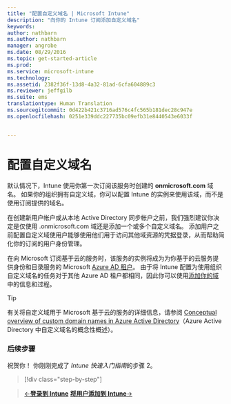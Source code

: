 ```yaml
---
title: "配置自定义域名 | Microsoft Intune"
description: "向你的 Intune 订阅添加自定义域名"
keywords: 
author: nathbarn
ms.author: nathbarn
manager: angrobe
ms.date: 08/29/2016
ms.topic: get-started-article
ms.prod: 
ms.service: microsoft-intune
ms.technology: 
ms.assetid: 2382f36f-13d8-4a32-81ad-6cfa604889c3
ms.reviewer: jeffgilb
ms.suite: ems
translationtype: Human Translation
ms.sourcegitcommit: 0d422b421c3716ad576c4fc565b181dec28c947e
ms.openlocfilehash: 0251e339ddc227735bc09efb31e8440543e6033f


---
```



# 配置自定义域名

默认情况下，Intune 使用你第一次订阅该服务时创建的 **<domain>onmicrosoft.com** 域名。 如果你的组织拥有自定义域，你可以配置 Intune 的实例来使用该域，而不是使用订阅提供的域名。

在创建新用户帐户或从本地 Active Directory 同步帐户之前，我们强烈建议你决定是仅使用 .onmicrosoft.com 域还是添加一个或多个自定义域名。 添加用户之前配置自定义域使用户能够使用他们用于访问其他域资源的凭据登录，从而帮助简化你的订阅的用户身份管理。

在向 Microsoft 订阅基于云的服务时，该服务的实例将成为为你基于的云服务提供身份和目录服务的 Microsoft [Azure AD 租户](http://technet.microsoft.com/library/jj573650.aspx#BKMK_WhatIsAnAzureADTenant)。 由于将 Intune 配置为使用组织自定义域名的任务对于其他 Azure AD 租户都相同，因此你可以使用[添加你的域](https://azure.microsoft.com/documentation/articles/active-directory-add-domain/)中的信息和过程。

> [!TIP]
> 有关将自定义域用于 Microsoft 基于云的服务的详细信息，请参阅 [Conceptual overview of custom domain names in Azure Active Directory](https://azure.microsoft.com/documentation/articles/active-directory-add-domain-concepts/)（Azure Active Directory 中自定义域名的概念性概述）。

### 后续步骤
祝贺你！ 你刚刚完成了 *Intune 快速入门指南*的步骤 2。

>[!div class="step-by-step"]

>[&larr;**登录到 Intune**](.\start-with-a-paid-subscription-to-microsoft-intune-step-1.md)     [**将用户添加到 Intune**&rarr;](.\start-with-a-paid-subscription-to-microsoft-intune-step-3.md)  



<!--HONumber=Oct16_HO4-->


